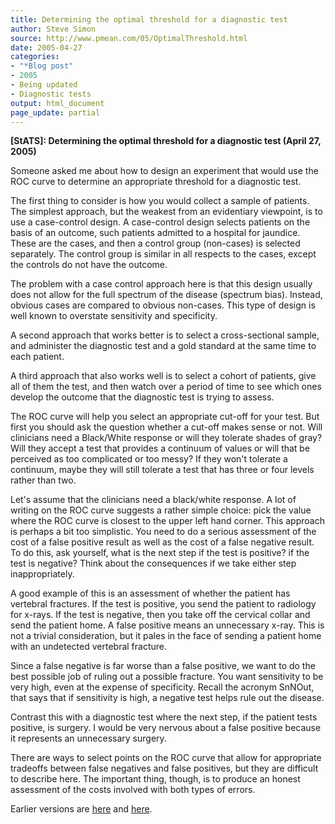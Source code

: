 ```yaml
---
title: Determining the optimal threshold for a diagnostic test
author: Steve Simon
source: http://www.pmean.com/05/OptimalThreshold.html
date: 2005-04-27
categories:
- "*Blog post"
- 2005
- Being updated
- Diagnostic tests
output: html_document
page_update: partial
---
```

**[StATS]: Determining the optimal threshold for a
diagnostic test (April 27, 2005)**

Someone asked me about how to design an experiment that would use the
ROC curve to determine an appropriate threshold for a diagnostic test.

The first thing to consider is how you would collect a sample of
patients. The simplest approach, but the weakest from an evidentiary
viewpoint, is to use a case-control design. A case-control design
selects patients on the basis of an outcome, such patients admitted to
a hospital for jaundice. These are the cases, and then a control group
(non-cases) is selected separately. The control group is similar in
all respects to the cases, except the controls do not have the
outcome.

The problem with a case control approach here is that this design
usually does not allow for the full spectrum of the disease (spectrum
bias). Instead, obvious cases are compared to obvious non-cases. This
type of design is well known to overstate sensitivity and specificity.

A second approach that works better is to select a cross-sectional
sample, and administer the diagnostic test and a gold standard at the
same time to each patient.

A third approach that also works well is to select a cohort of
patients, give all of them the test, and then watch over a period of
time to see which ones develop the outcome that the diagnostic test is
trying to assess.

The ROC curve will help you select an appropriate cut-off for your
test. But first you should ask the question whether a cut-off makes
sense or not. Will clinicians need a Black/White response or will they
tolerate shades of gray? Will they accept a test that provides a
continuum of values or will that be perceived as too complicated or
too messy? If they won't tolerate a continuum, maybe they will still
tolerate a test that has three or four levels rather than two.

Let's assume that the clinicians need a black/white response. A lot
of writing on the ROC curve suggests a rather simple choice: pick the
value where the ROC curve is closest to the upper left hand corner.
This approach is perhaps a bit too simplistic. You need to do a
serious assessment of the cost of a false positive result as well as
the cost of a false negative result. To do this, ask yourself, what is
the next step if the test is positive? if the test is negative? Think
about the consequences if we take either step inappropriately.

A good example of this is an assessment of whether the patient has
vertebral fractures. If the test is positive, you send the patient to
radiology for x-rays. If the test is negative, then you take off the
cervical collar and send the patient home. A false positive means an
unnecessary x-ray. This is not a trivial consideration, but it pales
in the face of sending a patient home with an undetected vertebral
fracture.

Since a false negative is far worse than a false positive, we want to
do the best possible job of ruling out a possible fracture. You want
sensitivity to be very high, even at the expense of specificity.
Recall the acronym SnNOut, that says that if sensitivity is high, a
negative test helps rule out the disease.

Contrast this with a diagnostic test where the next step, if the
patient tests positive, is surgery. I would be very nervous about a
false positive because it represents an unnecessary surgery.

There are ways to select points on the ROC curve that allow for
appropriate tradeoffs between false negatives and false positives, but
they are difficult to describe here. The important thing, though, is
to produce an honest assessment of the costs involved with both types
of errors.

Earlier versions are [here][sim1] and [here][sim2].

[sim1]: http://www.pmean.com/05/OptimalThreshold.md
[sim2]: http://new.pmean.com/optimal-threshold-diagnostic/
